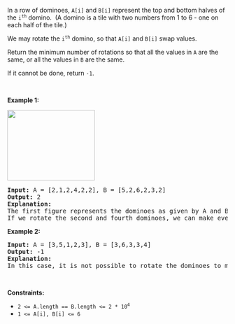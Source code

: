 <div><p>In a row of dominoes, <code>A[i]</code> and <code>B[i]</code> represent the top and bottom halves of the <code>i<sup>th</sup></code> domino.&nbsp; (A domino is a tile with two numbers from 1 to 6 - one on each half of the tile.)</p>

<p>We may rotate the <code>i<sup>th</sup></code> domino, so that <code>A[i]</code> and <code>B[i]</code> swap values.</p>

<p>Return the minimum number of rotations so that all the values in <code>A</code> are the same, or all the values in <code>B</code>&nbsp;are the same.</p>

<p>If it cannot be done, return <code>-1</code>.</p>

<p>&nbsp;</p>
<p><strong>Example 1:</strong></p>
<img alt="" src="https://assets.leetcode.com/uploads/2019/03/08/domino.png" style="height: 161px; width: 200px;">
<pre><strong>Input:</strong> A = [2,1,2,4,2,2], B = [5,2,6,2,3,2]
<strong>Output:</strong> 2
<strong>Explanation:</strong> 
The first figure represents the dominoes as given by A and B: before we do any rotations.
If we rotate the second and fourth dominoes, we can make every value in the top row equal to 2, as indicated by the second figure.
</pre>

<p><strong>Example 2:</strong></p>

<pre><strong>Input:</strong> A = [3,5,1,2,3], B = [3,6,3,3,4]
<strong>Output:</strong> -1
<strong>Explanation:</strong> 
In this case, it is not possible to rotate the dominoes to make one row of values equal.
</pre>

<p>&nbsp;</p>
<p><strong>Constraints:</strong></p>

<ul>
	<li><code>2 &lt;= A.length == B.length &lt;= 2 * 10<sup>4</sup></code></li>
	<li><code>1 &lt;= A[i], B[i] &lt;= 6</code></li>
</ul>
</div>